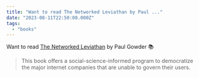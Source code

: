 ```yaml
---
title: "Want to read The Networked Leviathan by Paul ..."
date: "2023-08-11T22:50:08.000Z"
tags: 
  - "books"
---
```


Want to read [The Networked Leviathan](https://networked-leviathan.com/) by Paul Gowder 📚

> This book offers a social-science-informed program to democratize the major internet companies that are unable to govern their users.
